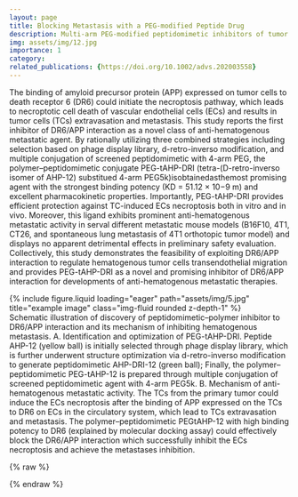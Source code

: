 ```yaml
---
layout: page
title: Blocking Metastasis with a PEG-modified Peptide Drug
description: Multi-arm PEG-modified peptidomimetic inhibitors of tumor cell-blood vessel interaction to block extravasation
img: assets/img/12.jpg
importance: 1
category: 
related_publications: {https://doi.org/10.1002/advs.202003558}
---
```


The binding of amyloid precursor protein (APP) expressed on tumor cells to death receptor 6 (DR6) could initiate the necroptosis pathway, which leads to necroptotic cell death of vascular endothelial cells (ECs) and results in tumor cells (TCs) extravasation and metastasis. This study reports the first inhibitor of DR6/APP interaction as a novel class of anti-hematogenous metastatic agent. By rationally utilizing three combined strategies including selection based on phage display library, d-retro-inverso modification, and multiple conjugation of screened peptidomimetic with 4-arm PEG, the polymer–peptidomimetic conjugate PEG-tAHP-DRI (tetra-(D-retro-inverso isomer of AHP-12) substitued 4-arm PEG5k)isobtainedasthemost promising agent with the strongest binding potency (KD = 51.12 × 10−9 m) and excellent pharmacokinetic properties. Importantly, PEG-tAHP-DRI provides efficient protection against TC-induced ECs necroptosis both in vitro and in vivo. Moreover, this ligand exhibits prominent anti-hematogenous metastatic activity in serval different metastatic mouse models (B16F10, 4T1, CT26, and spontaneous lung metastasis of 4T1 orthotopic tumor model) and displays no apparent detrimental effects in preliminary safety evaluation. Collectively, this study demonstrates the feasibility of exploiting DR6/APP interaction to regulate hematogenous tumor cells transendothelial migration and provides PEG-tAHP-DRI as a novel and promising inhibitor of DR6/APP interaction for developments of anti-hematogenous metastatic therapies.


<div class="row">
    <div class="col-sm mt-3 mt-md-0">
        {% include figure.liquid loading="eager" path="assets/img/5.jpg" title="example image" class="img-fluid rounded z-depth-1" %}
    </div>
</div>
<div class="caption">
    Schematic illustration of discovery of peptidomimetic–polymer inhibitor to DR6/APP interaction and its mechanism of inhibiting hematogenous metastasis. A. Identification and optimization of PEG-tAHP-DRI. Peptide AHP-12 (yellow ball) is initially selected through phage display library, which is further underwent structure optimization via d-retro-inverso modification to generate peptidomimetic AHP-DRI-12 (green ball); Finally, the polymer–peptidomimetic PEG-tAHP-12 is prepared through multiple conjugation of screened peptidomimetic agent with 4-arm PEG5k. B. Mechanism of anti-hematogenous metastatic activity. The TCs from the primary tumor could induce the ECs necroptosis after the binding of APP expressed on the TCs to DR6 on ECs in the circulatory system, which lead to TCs extravasation and metastasis. The polymer–peptidomimetic PEGtAHP-12 with high binding potency to DR6 (explained by molecular docking assay) could effectively block the DR6/APP interaction which successfully inhibit the ECs necroptosis and achieve the metastases inhibition.
</div>

{% raw %}

{% endraw %}
